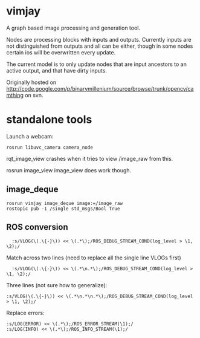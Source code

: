 vimjay
======

A graph based image processing and generation tool.

Nodes are processing blocks with inputs and outputs.  Currently inputs are not distinguished from outputs and all can be either, though in some nodes certain ios will be overwritten every update.

The current model is to only update nodes that are input ancestors to an active output, and that have dirty inputs.

Originally hosted on http://code.google.com/p/binarymillenium/source/browse/trunk/opencv/camthing on svn.

standalone tools
================

Launch a webcam:

```
rosrun libuvc_camera camera_node
```

rqt_image_view crashes when it tries to view /image_raw from this.

rosrun image_view image_view does work though.

image_deque
-----------

```
rosrun vimjay image_deque image:=/image_raw
rostopic pub -1 /single std_msgs/Bool True
```

ROS conversion
--------------

```
  :s/VLOG(\(.\{-}\)) << \(.*\);/ROS_DEBUG_STREAM_COND(log_level > \1, \2);/
```

Match across two lines (need to replace all the single line VLOGs first)

```
  :s/VLOG(\(.\{-}\)) << \(.*\n.*\);/ROS_DEBUG_STREAM_COND(log_level > \1, \2);/
```

Three lines (not sure how to generalize):
```
:s/VLOG(\(.\{-}\)) << \(.*\n.*\n.*\);/ROS_DEBUG_STREAM_COND(log_level > \1, \2);/
```

Replace errors:
```
:s/LOG(ERROR) << \(.*\);/ROS_ERROR_STREAM(\1);/
:s/LOG(INFO) << \(.*\);/ROS_INFO_STREAM(\1);/
```
